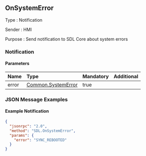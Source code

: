 ## OnSystemError

Type
: Notification

Sender
: HMI

Purpose
: Send notification to SDL Core about system errors

### Notification

#### Parameters

|Name|Type|Mandatory|Additional|
|:---|:---|:--------|:---------|
|error|[Common.SystemError](../../common/enums/#systemerror)|true||

### JSON Message Examples

#### Example Notification

```json
{
  "jsonrpc": "2.0",
  "method": "SDL.OnSystemError",
  "params": {
    "error": "SYNC_REBOOTED"
  }
}
```
